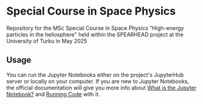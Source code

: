# Special Course in Space Physics
Repository for the MSc Special Course in Space Physics "High-energy particles in the heliosphere" held within the SPEARHEAD project at the University of Turku in May 2025

## Usage

You can run the Jupyter Notebooks either on the project's JupyterHub server or locally on your computer. If you are new to Jupyter Notebooks, the official documentation will give you more info about [What is the Jupyter Notebook?](https://jupyter-notebook.readthedocs.io/en/stable/examples/Notebook/What%20is%20the%20Jupyter%20Notebook.html) and [Running Code](https://jupyter-notebook.readthedocs.io/en/stable/examples/Notebook/Running%20Code.html) with it.
